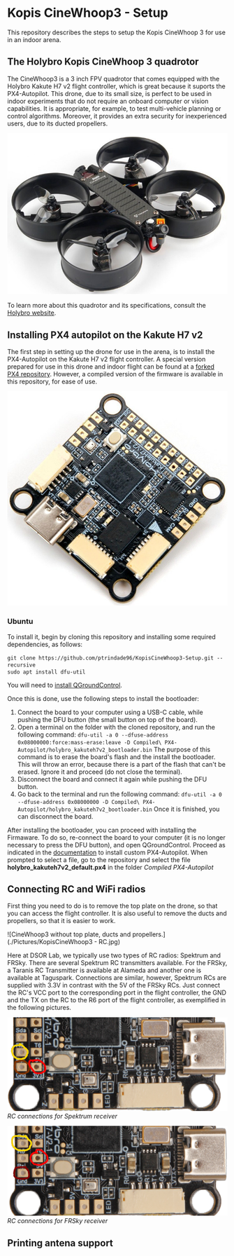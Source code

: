 # Kopis CineWhoop3 - Setup
This repository describes the steps to setup the Kopis CineWhoop 3 for use in an indoor arena.

## The Holybro Kopis CineWhoop 3 quadrotor

The CineWhoop3 is a 3 inch FPV quadrotor that comes equipped with the Holybro Kakute H7 v2 flight controller, which is great because it suports the PX4-Autopilot.
This drone, due to its small size, is perfect to be used in indoor experiments that do not require an onboard computer or vision capabilities. It is appropriate, for example, to test multi-vehicle planning or control algorithms. Moreover, it provides an extra security for inexperienced users, due to its ducted propellers.

![Holybro Kopis CineWhoop 3](./Pictures/KopisCineWhoop3.jpg)

To learn more about this quadrotor and its specifications, consult the [Holybro website](https://shop.holybro.com/kopis-cinewhoopfree-shipping_p1196.html?).


## Installing PX4 autopilot on the Kakute H7 v2

The first step in setting up the drone for use in the arena, is to install the PX4-Autopilot on the Kakute H7 v2 flight controller. A special version prepared for use in this drone and indoor flight can be found at a [forked PX4 repository](https://github.com/ptrindade96/PX4-Autopilot-Kopis_Cinewhoop). However, a compiled version of the firmware is available in this repository, for ease of use.

![Holybro Kakute H7 v2](./Pictures/KakuteH7v2.jpg)

### Ubuntu
To install it, begin by cloning this repository and installing some required dependencies, as follows:
```
git clone https://github.com/ptrindade96/KopisCineWhoop3-Setup.git --recursive
sudo apt install dfu-util
```
You will need to [install QGroundControl](https://docs.qgroundcontrol.com/master/en/getting_started/download_and_install.html).

Once this is done, use the following steps to install the bootloader:
1. Connect the board to your computer using a USB-C cable, while pushing the DFU button (the small button on top of the board).
2. Open a terminal on the folder with the cloned repository, and run the following command: ``` dfu-util -a 0 --dfuse-address 0x08000000:force:mass-erase:leave -D Compiled\ PX4-Autopilot/holybro_kakuteh7v2_bootloader.bin ``` The purpose of this command is to erase the board's flash and the install the bootloader. This will throw an error, because there is a part of the flash that can't be erased. Ignore it and proceed (do not close the terminal).
3. Disconnect the board and connect it again while pushing the DFU button.
4. Go back to the terminal and run the following command: ``` dfu-util -a 0 --dfuse-address 0x08000000 -D Compiled\ PX4-Autopilot/holybro_kakuteh7v2_bootloader.bin ``` Once it is finished, you can disconnect the board.

After installing the bootloader, you can proceed with installing the Firmaware. To do so, re-connect the board to your computer (it is no longer necessary to press the DFU button), and open QGroundControl. Proceed as indicated in the [documentation](https://docs.px4.io/main/en/config/firmware.html#installing-px4-master-beta-or-custom-firmware) to install custom PX4-Autopilot. When prompted to select a file, go to the repository and select the file __holybro_kakuteh7v2_default.px4__ in the folder _Compiled PX4-Autopilot_


## Connecting RC and WiFi radios
First thing you need to do is to remove the top plate on the drone, so that you can access the flight controller. It is also useful to remove the ducts and propellers, so that it is easier to work.

![CineWhoop3 without top plate, ducts and propellers.](./Pictures/KopisCineWhoop3 - RC.jpg)

Here at DSOR Lab, we typically use two types of RC radios: Spektrum and FRSky. There are several Spektrum RC transmitters available. For the FRSky, a Taranis RC Transmitter is available at Alameda and another one is available at Taguspark. Connections are similar, however, Spektrum RCs are supplied with 3.3V in contrast with the 5V of the FRSky RCs. Just connect the RC's VCC port to the corresponding port in the flight controller, the GND and the TX on the RC to the R6 port of the flight controller, as exemplified in the following pictures.

![RC connections for Spektrum receiver](./Pictures/KakuteH7_Top_Spektrum.png)
*RC connections for Spektrum receiver*

![RC connections for FRSky receiver](./Pictures/KakuteH7_Top_FRSky.png)
*RC connections for FRSky receiver*


## Printing antena support
